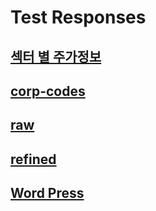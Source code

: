 # Test Responses

## [섹터 별 주가정보](./sector_013.json)

## [corp-codes](./corp-codes.json)

## [raw](./absolute-raw.json)

## [refined](./absolute-refined.json)

## [Word Press]([http://34.72.111.228)
